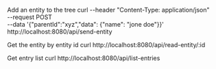 Add an entity to the tree
curl --header "Content-Type: application/json" \
  --request POST \
  --data '{"parentId":"xyz","data": {"name": "jone doe"}}' \
  http://localhost:8080/api/send-entity

Get the entity by entity id
curl http://localhost:8080/api/read-entity/:id

Get entry list
curl http://localhost:8080/api/list-entries
